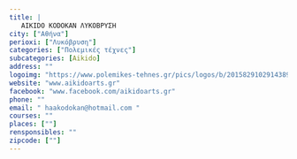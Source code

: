 ```yaml
---
title: |
   AIKIDO KODOKAN ΛΥΚΟΒΡΥΣΗ
city: ["Αθήνα"]
perioxi: ["Λυκόβρυση"]
categories: ["Πολεμικές τέχνες"]
subcategories: [Aikido]
address: ""
logoimg: "https://www.polemikes-tehnes.gr/pics/logos/b/2015829102914389.jpg"
website: "www.aikidoarts.gr"
facebook: "www.facebook.com/aikidoarts.gr"
phone: ""
email: " haakodokan@hotmail.com "
courses: ""
places: [""]
rensponsibles: ""
zipcode: [""]
---
```




